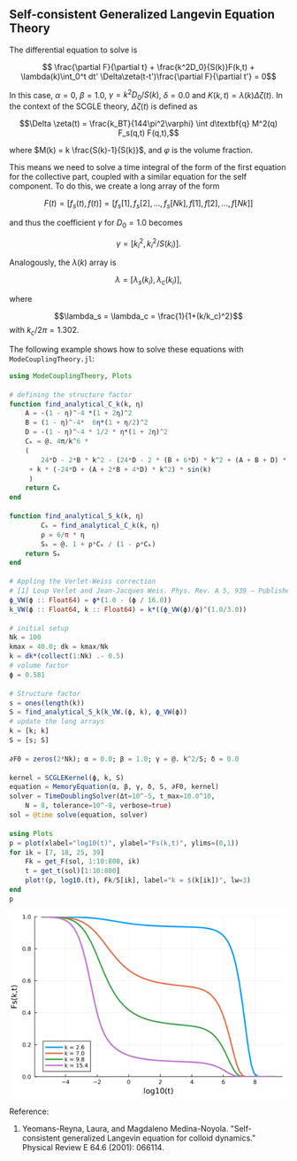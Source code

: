 ## Self-consistent Generalized Langevin Equation Theory

The differential equation to solve is

$$ \frac{\partial F}{\partial t} + \frac{k^2D_0}{S(k)}F(k,t) + \lambda(k)\int_0^t dt' \Delta\zeta(t-t')\frac{\partial F}{\partial t'} = 0$$

In this case, $\alpha=0$, $\beta=1.0$, $\gamma=k^2D_0/S(k)$, $\delta=0.0$ and $K(k,t) = \lambda(k)\Delta\zeta(t)$. In the context of the SCGLE theory, $\Delta\zeta(t)$ is defined as

$$\Delta \zeta(t) = \frac{k_BT}{144\pi^2\varphi} \int d\textbf{q} M^2(q) F_s(q,t) F(q,t),$$

where $M(k) = k \frac{S(k)-1}{S(k)}$, and $\varphi$ is the volume fraction.

This means we need to solve a time integral of the form of the first equation for the collective part, coupled with a similar equation for the self component. To do this, we create a long array of the form

$$ F(t) = [f_s(t) , f(t)]=[f_s[1], f_s[2], ..., f_s[Nk], f[1], f[2], ..., f[Nk]]$$

and thus the coefficient $\gamma$ for $D_0=1.0$ becomes

$$\gamma = [k_i^2, k_i^2/S(k_i)].$$

Analogously, the $\lambda(k)$ array is

$$ \lambda = [\lambda_s(k_i), \lambda_c(k_i)],$$

where 

$$\lambda_s = \lambda_c = \frac{1}{1+(k/k_c)^2}$$
with $k_c/2\pi=1.302$. 

The following example shows how to solve these equations with `ModeCouplingTheory.jl`:
```julia
using ModeCouplingTheory, Plots

# defining the structure factor
function find_analytical_C_k(k, η)
    A = -(1 - η)^-4 *(1 + 2η)^2
    B = (1 - η)^-4*  6η*(1 + η/2)^2
    D = -(1 - η)^-4 * 1/2 * η*(1 + 2η)^2
    Cₖ = @. 4π/k^6 * 
    (
        24*D - 2*B * k^2 - (24*D - 2 * (B + 6*D) * k^2 + (A + B + D) * k^4) * cos(k)
     + k * (-24*D + (A + 2*B + 4*D) * k^2) * sin(k)
     )
    return Cₖ
end

function find_analytical_S_k(k, η)
        Cₖ = find_analytical_C_k(k, η)
        ρ = 6/π * η
        Sₖ = @. 1 + ρ*Cₖ / (1 - ρ*Cₖ)
    return Sₖ
end

# Appling the Verlet-Weiss correction
# [1] Loup Verlet and Jean-Jacques Weis. Phys. Rev. A 5, 939 – Published 1 February 1972
ϕ_VW(ϕ :: Float64) = ϕ*(1.0 - (ϕ / 16.0))
k_VW(ϕ :: Float64, k :: Float64) = k*((ϕ_VW(ϕ)/ϕ)^(1.0/3.0))

# initial setup
Nk = 100
kmax = 40.0; dk = kmax/Nk
k = dk*(collect(1:Nk) .- 0.5)
# volume factor
ϕ = 0.581

# Structure factor
s = ones(length(k))
S = find_analytical_S_k(k_VW.(ϕ, k), ϕ_VW(ϕ))
# update the long arrays
k = [k; k]
S = [s; S]

∂F0 = zeros(2*Nk); α = 0.0; β = 1.0; γ = @. k^2/S; δ = 0.0

kernel = SCGLEKernel(ϕ, k, S)
equation = MemoryEquation(α, β, γ, δ, S, ∂F0, kernel)
solver = TimeDoublingSolver(Δt=10^-5, t_max=10.0^10, 
    N = 8, tolerance=10^-8, verbose=true)
sol = @time solve(equation, solver)

using Plots
p = plot(xlabel="log10(t)", ylabel="Fs(k,t)", ylims=(0,1))
for ik = [7, 18, 25, 39]
    Fk = get_F(sol, 1:10:800, ik)
    t = get_t(sol)[1:10:800]
    plot!(p, log10.(t), Fk/S[ik], label="k = $(k[ik])", lw=3)
end
p
```
![image](images/scglet.png)


Reference:
1. Yeomans-Reyna, Laura, and Magdaleno Medina-Noyola. "Self-consistent generalized Langevin equation for colloid dynamics." Physical Review E 64.6 (2001): 066114.